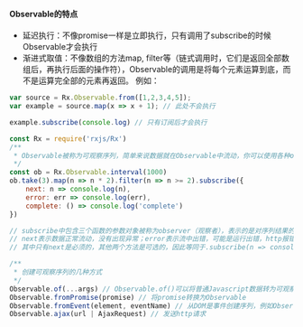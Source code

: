 
#### Observable的特点
- 延迟执行：不像promise一样是立即执行，只有调用了subscribe的时候Observable才会执行
- 渐进式取值：不像数组的方法map, filter等（链式调用时，它们是返回全部数组后，再执行后面的操作符），Observable的调用是将每个元素运算到底，而不是运算完全部的元素再返回。
例如：
```javascript
var source = Rx.Observable.from([1,2,3,4,5]);
var example = source.map(x => x + 1); // 此处不会执行

example.subscribe(console.log) // 只有订阅后才会执行
```


```javascript
const Rx = require('rxjs/Rx')
/** 
 * Observable被称为可观察序列，简单来说数据就在Observable中流动，你可以使用各种operator对流处理，例如：
 */
const ob = Rx.Observable.interval(1000)
ob.take(3).map(n => n * 2).filter(n => n >= 2).subscribe({
    next: n => console.log(n),
    error: err => console.log(err),
    complete: () => console.log('complete')
}) 

// subscribe中包含三个函数的参数对象被称为observer（观察者），表示的是对序列结果的处理方式。
// next表示数据正常流动，没有出现异常；error表示流中出错，可能是运行出错，http报错等等；complete表示流结束，不再发射新的数据。
// 其中只有next是必须的，其他两个方法是可选的，因此等同于.subscribe(n => console.log(n))

/**
 * 创建可观察序列的几种方式
 */
Observable.of(...args) // Observable.of()可以将普通Javascript数据转为可观察序列。
Observable.fromPromise(promise) // 将promise转换为Observable
Observable.fromEvent(element, eventName) // 从DOM是事件创建序列，例如Observable.fromEvent($input, 'click')
Observable.ajax(url | AjaxRequest) // 发送http请求
```